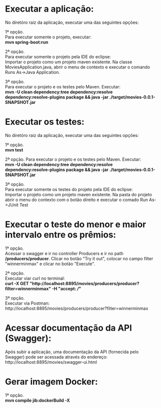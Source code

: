 # Executar a aplicação:

No diretóro raiz da aplicação, executar uma das seguintes opções:<br>

1ª opção.<br>
Para executar somente o projeto, executar:<br>
<b>mvn spring-boot:run</b>

2ª opção.<br>
Para executar somente o projeto pela IDE do eclipse:<br>
Importar o projeto como um projeto maven existente. Na classe MoviesApplication.java, abrir o menu de contexto e executar o comando Runs As->Java Application.

3ª opção.<br>
Para executar o projeto e os testes pelo Maven. Executar:<br>
<b>mvn -U clean dependency:tree dependency:resolve dependency:resolve-plugins package && java -jar ./target/movies-0.0.1-SNAPSHOT.jar</b>

# Executar os testes:

No diretóro raiz da aplicação, executar uma das seguintes opções:<br>

1ª opção.<br>
<b>mvn test</b>

2ª opção.
Para executar o projeto e os testes pelo Maven. Executar:<br>
<b>mvn -U clean dependency:tree dependency:resolve dependency:resolve-plugins package && java -jar ./target/movies-0.0.1-SNAPSHOT.jar</b>

3ª opção.<br>
Para executar somente os testes do projeto pela IDE do eclipse:<br>
Importar o projeto como um projeto maven existente. Na pasta do projeto abrir o menu do contexto com o botão direito e executar o comado Run As->JUnit Test

# Executar o teste do menor e maior intervalo entre os prêmios:

1ª opção.<br>
Acessar o swagger e ir no controller Producers e ir no path <b>/producers/producer</b>. Clicar no botão "Try it out", colocar no campo filter "winnerminmax" e clicar no botão "Execute".

2ª opção.<br>
Executar viar curl no terminal:<br>
<b>curl -X GET "http://localhost:8895/movies/producers/producer?filter=winnerminmax" -H "accept: */*"</b>

3ª opção.<br>
Executar via Postman:<br>
http://localhost:8895/movies/producers/producer?filter=winnerminmax

# Acessar documentação da API (Swagger):

Após subir a aplicação, uma documentação da API (fornecida pelo Swagger) pode ser acessada através do endereço:<br>
http://localhost:8895/movies/swagger-ui.html

# Gerar imagem Docker:

1ª opção.<br>
<b>mvn compile jib:dockerBuild -X</b>
